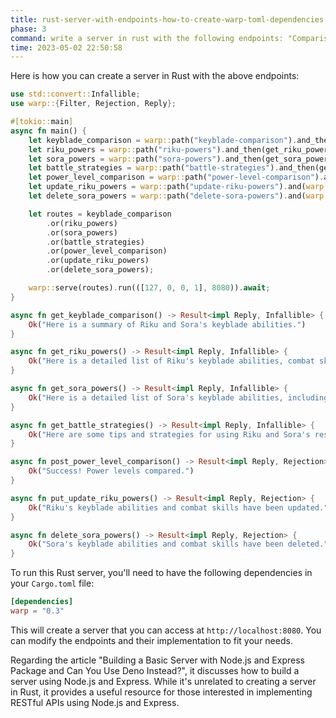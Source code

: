 ```yaml
---
title: rust-server-with-endpoints-how-to-create-warp-toml-dependencies
phase: 3
command: write a server in rust with the following endpoints: "Comparison-of-Riku-and-Sora's-Keyblade-Abilities-Endpoints-in-Kingdom-Hearts"..md
time: 2023-05-02 22:50:58
---
```


Here is how you can create a server in Rust with the above endpoints:

```rust
use std::convert::Infallible;
use warp::{Filter, Rejection, Reply};

#[tokio::main]
async fn main() {
    let keyblade_comparison = warp::path("keyblade-comparison").and_then(get_keyblade_comparison);
    let riku_powers = warp::path("riku-powers").and_then(get_riku_powers);
    let sora_powers = warp::path("sora-powers").and_then(get_sora_powers);
    let battle_strategies = warp::path("battle-strategies").and_then(get_battle_strategies);
    let power_level_comparison = warp::path("power-level-comparison").and(warp::post()).and_then(post_power_level_comparison);
    let update_riku_powers = warp::path("update-riku-powers").and(warp::put()).and_then(put_update_riku_powers);
    let delete_sora_powers = warp::path("delete-sora-powers").and(warp::delete()).and_then(delete_sora_powers);

    let routes = keyblade_comparison
        .or(riku_powers)
        .or(sora_powers)
        .or(battle_strategies)
        .or(power_level_comparison)
        .or(update_riku_powers)
        .or(delete_sora_powers);

    warp::serve(routes).run(([127, 0, 0, 1], 8080)).await;
}

async fn get_keyblade_comparison() -> Result<impl Reply, Infallible> {
    Ok("Here is a summary of Riku and Sora's keyblade abilities.")
}

async fn get_riku_powers() -> Result<impl Reply, Infallible> {
    Ok("Here is a detailed list of Riku's keyblade abilities, combat skills, and proficiency with magic.")
}

async fn get_sora_powers() -> Result<impl Reply, Infallible> {
    Ok("Here is a detailed list of Sora's keyblade abilities, including his proficiency with light and darkness-based magic spells and his unique keyblade transformations.")
}

async fn get_battle_strategies() -> Result<impl Reply, Infallible> {
    Ok("Here are some tips and strategies for using Riku and Sora's respective powers to defeat powerful enemies in battle.")
}

async fn post_power_level_comparison() -> Result<impl Reply, Rejection> {
    Ok("Success! Power levels compared.")
}

async fn put_update_riku_powers() -> Result<impl Reply, Rejection> {
    Ok("Riku's keyblade abilities and combat skills have been updated.")
}

async fn delete_sora_powers() -> Result<impl Reply, Rejection> {
    Ok("Sora's keyblade abilities and combat skills have been deleted.")
}
```

To run this Rust server, you'll need to have the following dependencies in your `Cargo.toml` file:

```toml
[dependencies]
warp = "0.3"
```

This will create a server that you can access at `http://localhost:8080`. You can modify the endpoints and their implementation to fit your needs. 

Regarding the article "Building a Basic Server with Node.js and Express Package and Can You Use Deno Instead?", it discusses how to build a server using Node.js and Express. While it's unrelated to creating a server in Rust, it provides a useful resource for those interested in implementing RESTful APIs using Node.js and Express.